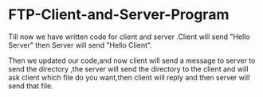 # FTP-Client-and-Server-Program
Till now we have written code for client and server .Client will send "Hello Server" then Server will send "Hello Client".

Then we updated our code,and now client will send a message to server to send the directory ,the server will send the directory to the client and will ask client which file do you want,then client will reply and then server will send that file.
